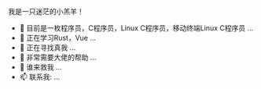 我是一只迷茫的小羔羊！

- 🔭 目前是一枚程序员，C程序员，Linux C程序员，移动终端Linux C程序员 ...
- 🌱 正在学习Rust，Vue ...
- 👯 正在寻找真我 ...
- 🤔 非常需要大佬的帮助 ...
- 💬 谁来救我 ...
- 📫 联系我: ...

<!--
**goodhubcn/goodhubcn** is a ✨ _special_ ✨ repository because its `README.md` (this file) appears on your GitHub profile.

Here are some ideas to get you started:

- 🔭 I’m currently working on ...
- 🌱 I’m currently learning ...
- 👯 I’m looking to collaborate on ...
- 🤔 I’m looking for help with ...
- 💬 Ask me about ...
- 📫 How to reach me: ...
- 😄 Pronouns: ...
- ⚡ Fun fact: ...
-->

